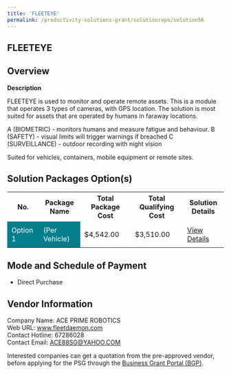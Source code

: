 ```yaml
---
title: 'FLEETEYE'
permalink: /productivity-solutions-grant/solutionrepo/solution56
---
```


## FLEETEYE

## Overview

**Description**

FLEETEYE is used to monitor and operate remote assets.
This is a module that operates 3 types of cameras, with GPS location.
The solution is most suited for assets that are operated by humans in faraway locations.

A (BIOMETRIC) - monitors humans and measure fatigue and behaviour.
B (SAFETY) - visual limits will trigger warnings if breached
C (SURVEILLANCE) - outdoor recording with night vision

Suited for vehicles, containers, mobile equipment or remote sites.

## Solution Packages Option(s)

<table>
<tr>
<th><b>No.</b></th>
<th><b>Package Name</b></th>
<th><b>Total Package Cost</b></th>
<th><b>Total Qualifying Cost</b></th>
<th><b>Solution Details</b></th>
</tr>
<tr>
<td style='padding: 10px; background-color: #037E8A; color: #FFFFFF;'>Option 1</td>
<td style='padding: 10px; background-color: #037E8A; color: #FFFFFF;'>(Per Vehicle)</td>
<td style='padding: 10px;'>$4,542.00</td>
<td style='padding: 10px;'>$3,510.00</td>
<td style='padding: 10px;'><a href='/images/psg/Ace_20220359_Desensitised_Annex_3.pdf' target='_blank'>View Details</a></td>
</tr>
</table>

## Mode and Schedule of Payment

 - Direct Purchase

## Vendor Information

 Company Name: ACE PRIME ROBOTICS<br>Web URL: www.fleetdaemon.com <br>Contact Hotline: 67286028 <br>Contact Email: ACE88SG@YAHOO.COM <br>

Interested companies can get a quotation from the pre-approved vendor, before applying for the PSG through the <a href='https://www.businessgrants.gov.sg/' target='_blank' rel='noopener'>Business Grant Portal (BGP)</a>.

<script src="/jquery/resize-tables.js"></script>
